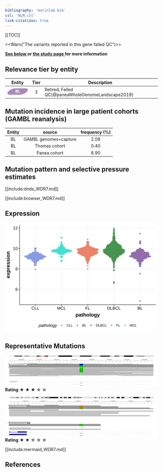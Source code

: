 ```yaml
---
bibliography: 'morinlab.bib'
csl: 'NLM.csl'
link-citations: true
---
```

[[_TOC_]]

<<Warn("The variants reported in this gene failed QC")>>

**[See below ](#representative-mutations) or [the study page ](papers/paneaWholeGenomeLandscape2019.md#tier-2) for more information**


## Relevance tier by entity

|Entity|Tier|Description                           |
|:------:|:----:|--------------------------------------|
|![BL](images/icons/BL_tier2.png)    |3   |Retired, Failed QC[@paneaWholeGenomeLandscape2019]|

## Mutation incidence in large patient cohorts (GAMBL reanalysis)

|Entity|source               |frequency (%)|
|:------:|:---------------------:|:-------------:|
|BL    |GAMBL genomes+capture|2.08         |
|BL    |Thomas cohort        |0.40         |
|BL    |Panea cohort         |6.90         |

## Mutation pattern and selective pressure estimates

[[include:dnds_WDR7.md]]




[[include:browser_WDR7.md]]

## Expression
![](images/gene_expression/WDR7_by_pathology.svg)
<!-- ORIGIN: paneaWholeGenomeLandscape2019 -->
<!-- BL: paneaWholeGenomeLandscape2019 -->

## Representative Mutations

![](primary/Panea_WDR7_1.svg)
**Rating**
&starf; &starf; &starf; &star; &star;

![](primary/Panea_WDR7_2.svg)
**Rating**
&starf; &starf; &star; &star; &star;



[[include:mermaid_WDR7.md]]

## References
